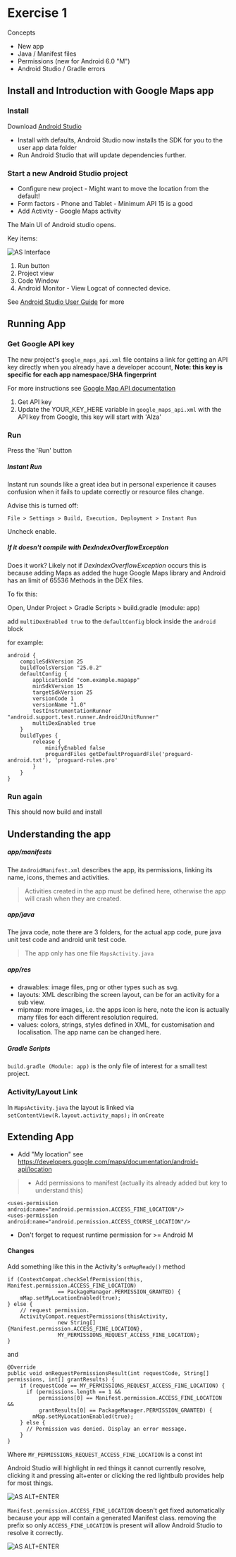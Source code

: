# Exercise 1 

Concepts
- New app
- Java / Manifest files
- Permissions (new for Android 6.0 "M")
- Android Studio / Gradle errors

## Install and Introduction with Google Maps app

### Install

Download [Android Studio](https://developer.android.com/studio/index.html)

* Install with defaults, Android Studio now installs the SDK for you to the user app data folder
* Run Android Studio that will update dependencies further.


### Start a new Android Studio project

* Configure new project - Might want to move the location from the default!
* Form factors - Phone and Tablet - Minimum API 15 is a good
* Add Activity - Google Maps activity

The Main UI of Android studio opens.

Key items:

![AS Interface](../resources/images/AS-Overview-NewProject.png)

1. Run button
2. Project view
3. Code Window
4. Android Monitor - View Logcat of connected device.

See [Android Studio User Guide](https://developer.android.com/studio/intro/index.html) for more

## Running App

### Get Google API key

The new project's `google_maps_api.xml` file contains a link for getting an API key directly when you already have a developer account, **Note: this key is specific for each app namespace/SHA fingerprint**

For more instructions see [Google Map API documentation](https://developers.google.com/maps/documentation/android-api/start#get-key)

1. Get API key
2. Update the YOUR_KEY_HERE variable in `google_maps_api.xml` with the API key from Google, this key will start with 'AIza'

### Run

Press the 'Run' button 

##### Instant Run

Instant run sounds like a great idea but in personal experience it causes confusion when it fails to update correctly or resource files change.

Advise this is turned off:

`File > Settings > Build, Execution, Deployment > Instant Run`

Uncheck enable.

##### If it doesn't compile with _DexIndexOverflowException_

Does it work? Likely not if _DexIndexOverflowException_ occurs this is because adding Maps as added the huge Google Maps library and Android has an limit of 65536 Methods in the DEX files.

To fix this: 

Open, Under Project > Gradle Scripts > build.gradle (module: app) 

add `multiDexEnabled true`  to the `defaultConfig` block inside the `android` block

for example:
```
android {
    compileSdkVersion 25
    buildToolsVersion "25.0.2"
    defaultConfig {
        applicationId "com.example.mapapp"
        minSdkVersion 15
        targetSdkVersion 25
        versionCode 1
        versionName "1.0"
        testInstrumentationRunner "android.support.test.runner.AndroidJUnitRunner"
        multiDexEnabled true
    }
    buildTypes {
        release {
            minifyEnabled false
            proguardFiles getDefaultProguardFile('proguard-android.txt'), 'proguard-rules.pro'
        }
    }
}
```

### Run again

This should now build and install

## Understanding the app

##### app/manifests
The `AndroidManifest.xml` describes the app, its permissions, linking its name, icons, themes and activities.

> Activities created in the app must be defined here, otherwise the app will crash when they are created.

##### app/java
The java code, note there are 3 folders, for the actual app code, pure java unit test code and android unit test code.

> The app only has one file `MapsActivity.java`

##### app/res

* drawables: image files, png or other types such as svg.
* layouts: XML describing the screen layout, can be for an activity for a sub view. 
* mipmap: more images, i.e. the apps icon is here, note the icon is actually many files for each different resolution required.
* values: colors, strings, styles defined in XML, for customisation and localisation. The app name can be changed here.

##### Gradle Scripts

`build.gradle (Module: app)` is the only file of interest for a small test project.

### Activity/Layout Link

In `MapsActivity.java` the layout is linked via `setContentView(R.layout.activity_maps);` in `onCreate`

## Extending App

* Add "My location" see https://developers.google.com/maps/documentation/android-api/location

>* Add permissions to manifest (actually its already added but key to understand this)
```
<uses-permission android:name="android.permission.ACCESS_FINE_LOCATION"/>
<uses-permission android:name="android.permission.ACCESS_COURSE_LOCATION"/>
```
* Don't forget to request runtime permission for >= Android M

#### Changes

Add something like this in the Activity's `onMapReady()` method

```
if (ContextCompat.checkSelfPermission(this, Manifest.permission.ACCESS_FINE_LOCATION)
                == PackageManager.PERMISSION_GRANTED) {
    mMap.setMyLocationEnabled(true);
} else {
    // request permission.
    ActivityCompat.requestPermissions(thisActivity,
                new String[]{Manifest.permission.ACCESS_FINE_LOCATION},
                MY_PERMISSIONS_REQUEST_ACCESS_FINE_LOCATION);
}
```
and
```
@Override
public void onRequestPermissionsResult(int requestCode, String[] permissions, int[] grantResults) {
    if (requestCode == MY_PERMISSIONS_REQUEST_ACCESS_FINE_LOCATION) {
      if (permissions.length == 1 &&
          permissions[0] == Manifest.permission.ACCESS_FINE_LOCATION &&
          grantResults[0] == PackageManager.PERMISSION_GRANTED) {
        mMap.setMyLocationEnabled(true);
    } else {
      // Permission was denied. Display an error message.
    }
}
```

Where `MY_PERMISSIONS_REQUEST_ACCESS_FINE_LOCATION` is a const int

Android Studio will highlight in red things it cannot currently resolve, clicking it and pressing alt+enter or clicking the red lightbulb provides help for most things.

![AS ALT+ENTER](../resources/images/AS-Alt+Enter.png)

`Manifest.permission.ACCESS_FINE_LOCATION` doesn't get fixed automatically because your app will contain a generated Manifest class. removing the prefix so only `ACCESS_FINE_LOCATION` is present will allow Android Studio to resolve it correctly.

![AS ALT+ENTER](../resources/images/AS-Alt+Enter-Permission.png)
